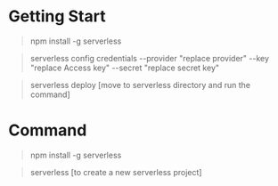 # Getting Start
> npm install -g serverless

> serverless config credentials --provider "replace provider" --key "replace Access key" --secret "replace secret key"

> serverless deploy [move to serverless directory and run the command]

# Command
> npm install -g serverless

> serverless [to create a new serverless project]
